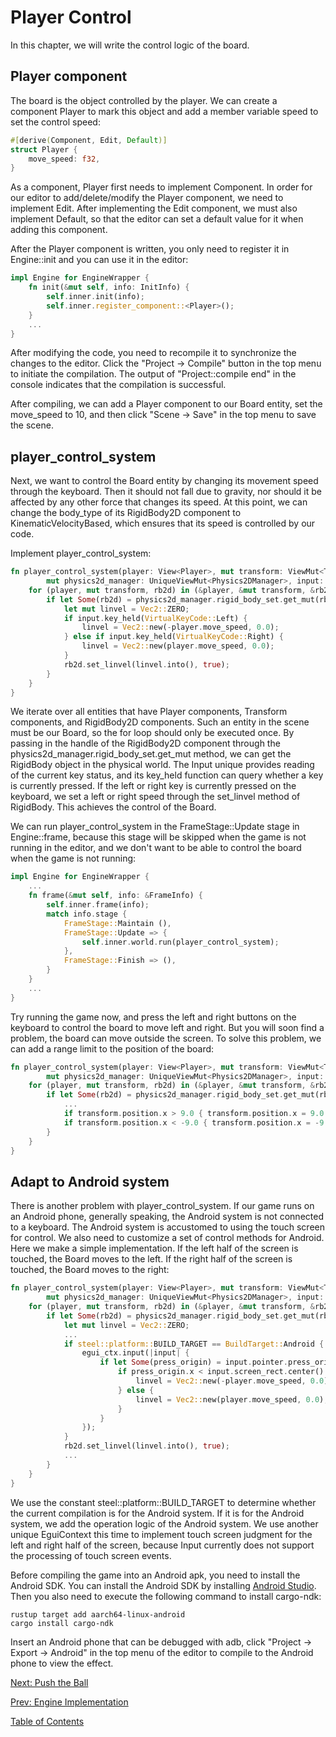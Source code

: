 # Player Control

In this chapter, we will write the control logic of the board.

## Player component

The board is the object controlled by the player. We can create a component Player to mark this object and add a member variable speed to set the control speed:

```rust
#[derive(Component, Edit, Default)]
struct Player {
    move_speed: f32,
}
```

As a component, Player first needs to implement Component. In order for our editor to add/delete/modify the Player component, we need to implement Edit. After implementing the Edit component, we must also implement Default, so that the editor can set a default value for it when adding this component.

After the Player component is written, you only need to register it in Engine::init and you can use it in the editor:

```rust
impl Engine for EngineWrapper {
    fn init(&mut self, info: InitInfo) {
        self.inner.init(info);
        self.inner.register_component::<Player>();
    }
    ...
}
```

After modifying the code, you need to recompile it to synchronize the changes to the editor. Click the "Project -> Compile" button in the top menu to initiate the compilation. The output of "Project::compile end" in the console indicates that the compilation is successful.

After compiling, we can add a Player component to our Board entity, set the move_speed to 10, and then click "Scene -> Save" in the top menu to save the scene.

## player_control_system

Next, we want to control the Board entity by changing its movement speed through the keyboard. Then it should not fall due to gravity, nor should it be affected by any other force that changes its speed. At this point, we can change the body_type of its RigidBody2D component to KinematicVelocityBased, which ensures that its speed is controlled by our code.

Implement player_control_system:

```rust
fn player_control_system(player: View<Player>, mut transform: ViewMut<Transform>, rb2d: View<RigidBody2D>,
        mut physics2d_manager: UniqueViewMut<Physics2DManager>, input: UniqueView<Input>) {
    for (player, mut transform, rb2d) in (&player, &mut transform, &rb2d).iter() {
        if let Some(rb2d) = physics2d_manager.rigid_body_set.get_mut(rb2d.handle()) {
            let mut linvel = Vec2::ZERO;
            if input.key_held(VirtualKeyCode::Left) {
                linvel = Vec2::new(-player.move_speed, 0.0);
            } else if input.key_held(VirtualKeyCode::Right) {
                linvel = Vec2::new(player.move_speed, 0.0);
            }
            rb2d.set_linvel(linvel.into(), true);
        }
    }
}
```

We iterate over all entities that have Player components, Transform components, and RigidBody2D components. Such an entity in the scene must be our Board, so the for loop should only be executed once. By passing in the handle of the RigidBody2D component through the physics2d_manager.rigid_body_set.get_mut method, we can get the RigidBody object in the physical world. The Input unique provides reading of the current key status, and its key_held function can query whether a key is currently pressed. If the left or right key is currently pressed on the keyboard, we set a left or right speed through the set_linvel method of RigidBody. This achieves the control of the Board.

We can run player_control_system in the FrameStage::Update stage in Engine::frame, because this stage will be skipped when the game is not running in the editor, and we don't want to be able to control the board when the game is not running:

```rust
impl Engine for EngineWrapper {
    ...
    fn frame(&mut self, info: &FrameInfo) {
        self.inner.frame(info);
        match info.stage {
            FrameStage::Maintain (),
            FrameStage::Update => {
                self.inner.world.run(player_control_system);
            },
            FrameStage::Finish => (),
        }
    }
    ...
}
```

Try running the game now, and press the left and right buttons on the keyboard to control the board to move left and right. But you will soon find a problem, the board can move outside the screen. To solve this problem, we can add a range limit to the position of the board:

```rust
fn player_control_system(player: View<Player>, mut transform: ViewMut<Transform>, rb2d: View<RigidBody2D>,
        mut physics2d_manager: UniqueViewMut<Physics2DManager>, input: UniqueView<Input>) {
    for (player, mut transform, rb2d) in (&player, &mut transform, &rb2d).iter() {
        if let Some(rb2d) = physics2d_manager.rigid_body_set.get_mut(rb2d.handle()) {
            ...
            if transform.position.x > 9.0 { transform.position.x = 9.0 }
            if transform.position.x < -9.0 { transform.position.x = -9.0 }
        }
    }
}
```

## Adapt to Android system

There is another problem with player_control_system. If our game runs on an Android phone, generally speaking, the Android system is not connected to a keyboard. The Android system is accustomed to using the touch screen for control. We also need to customize a set of control methods for Android. Here we make a simple implementation. If the left half of the screen is touched, the Board moves to the left. If the right half of the screen is touched, the Board moves to the right:

```rust
fn player_control_system(player: View<Player>, mut transform: ViewMut<Transform>, rb2d: View<RigidBody2D>,
        mut physics2d_manager: UniqueViewMut<Physics2DManager>, input: UniqueView<Input>, egui_ctx: UniqueView<EguiContext>) {
    for (player, mut transform, rb2d) in (&player, &mut transform, &rb2d).iter() {
        if let Some(rb2d) = physics2d_manager.rigid_body_set.get_mut(rb2d.handle()) {
            let mut linvel = Vec2::ZERO;
            ...
            if steel::platform::BUILD_TARGET == BuildTarget::Android {
                egui_ctx.input(|input| {
                    if let Some(press_origin) = input.pointer.press_origin() {
                        if press_origin.x < input.screen_rect.center().x {
                            linvel = Vec2::new(-player.move_speed, 0.0);
                        } else {
                            linvel = Vec2::new(player.move_speed, 0.0);
                        }
                    }
                });
            }
            rb2d.set_linvel(linvel.into(), true);
            ...
        }
    }
}
```

We use the constant steel::platform::BUILD_TARGET to determine whether the current compilation is for the Android system. If it is for the Android system, we add the operation logic of the Android system. We use another unique EguiContext this time to implement touch screen judgment for the left and right half of the screen, because Input currently does not support the processing of touch screen events.

Before compiling the game into an Android apk, you need to install the Android SDK. You can install the Android SDK by installing [Android Studio](https://developer.android.com/studio). Then you also need to execute the following command to install cargo-ndk:

```
rustup target add aarch64-linux-android
cargo install cargo-ndk
```

Insert an Android phone that can be debugged with adb, click "Project -> Export -> Android" in the top menu of the editor to compile to the Android phone to view the effect.

[Next: Push the Ball][7]

[Prev: Engine Implementation][5]

[Table of Contents][0]

[0]: table-of-contents.md
[1]: 1-introduction.md
[2]: 2-run-steel-editor.md
[3]: 3-create-project.md
[4]: 4-scene-building.md
[5]: 5-engine-implementation.md
[6]: 6-player-control.md
[7]: 7-push-the-ball.md
[8]: 8-game-lost.md
[9]: 9-main-menu.md
